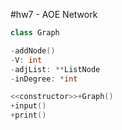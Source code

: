 #hw7 - AOE Network

```cpp
class Graph

-addNode()
-V: int
-adjList: **ListNode
-inDegree: *int

<<constructor>>+Graph()
+input()
+print()
```

